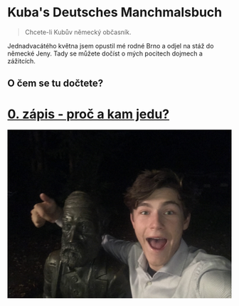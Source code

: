 # Kuba's Deutsches Manchmalsbuch
> Chcete-li Kubův německý občasník.

Jednadvacátého května jsem opustil mé rodné Brno a odjel na stáž do německé Jeny. Tady se můžete dočíst o mých pocitech dojmech a zážitcích. 

## O čem se tu dočtete?

# [0. zápis - proč a kam jedu?](0/)
[![Já a Ernst Abbe](0/ja_a_abbe.jpg)](0/) <!-- možná doplnit `html` místo `md`-->
